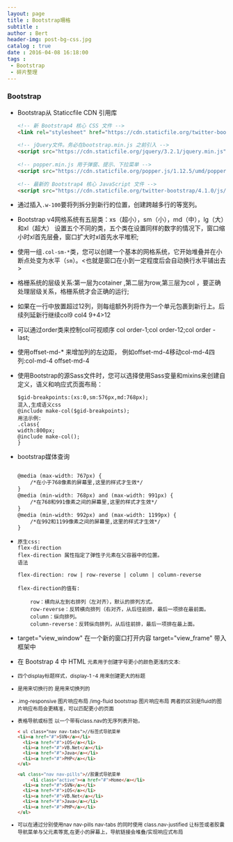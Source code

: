```yaml
---
layout: page
title : Bootstrap珊格
subtitle : 
author : Bert
header-img: post-bg-css.jpg
catalog : true
date : 2016-04-08 16:18:00
tags :
 - Bootstrap
 - 碎片整理
---
```


### Bootstrap

* Bootstrap从 Staticcfile CDN 引用库

  ```html
  <!-- 新 Bootstrap4 核心 CSS 文件 -->
  <link rel="stylesheet" href="https://cdn.staticfile.org/twitter-bootstrap/4.1.0/css/bootstrap.min.css">
   
  <!-- jQuery文件。务必在bootstrap.min.js 之前引入 -->
  <script src="https://cdn.staticfile.org/jquery/3.2.1/jquery.min.js"></script>
   
  <!-- popper.min.js 用于弹窗、提示、下拉菜单 -->
  <script src="https://cdn.staticfile.org/popper.js/1.12.5/umd/popper.min.js"></script>
   
  <!-- 最新的 Bootstrap4 核心 JavaScript 文件 -->
  <script src="https://cdn.staticfile.org/twitter-bootstrap/4.1.0/js/bootstrap.min.js"></script>
  
  ```

* 通过插入`.w-100`要将列拆分到新行的位置，创建跨越多行的等宽列。<div class="w-100"></div><div>

* Bootstrap v4网格系统有五层类：xs（超小），sm（小），md（中），lg（大）和xl（超大） 设置五个不同的类，五个类在设置同样的数字的情况下，窗口缩小时xl首先层叠，窗口扩大时xl首先水平堆积;

* 使用一组`.col-sm-*`类，您可以创建一个基本的网格系统，它开始堆叠并在小断点处变为水平（`sm`）。<也就是窗口在小到一定程度后会自动换行水平铺出去> 

* 格栅系统的层级关系:第一层为cotainer ,第二层为row,第三层为col ，要正确处理层级关系，格栅系统才会正确的运行;

* 如果在一行中放置超过12列，则每组额外列将作为一个单元包裹到新行上。后续列延新行继续col9 col4 9+4>12

* 可以通过order类来控制col可视顺序 col order-1;col order-12;col order -last;

* 使用offset-md-* 来增加列的左边距， 例如offset-md-4移动col-md-4四列:col-md-4 offset-md-4

* 使用Bootstrap的源Sass文件时，您可以选择使用Sass变量和mixins来创建自定义，语义和响应式页面布局：

  ```
  $gid-breakpoints:(xs:0,sm:576px,md:768px);
  混入,生成语义css
  @include make-col($gid-breakpoints);
  用法示例:
  .class{
  width:800px;
  @include make-col();
  }
  ```

* bootstrap媒体查询

  ```html
  
  @media (max-width: 767px) {  
      /*在小于768像素的屏幕里,这里的样式才生效*/  
  }  
  @media (min-width: 768px) and (max-width: 991px) {  
      /*在768和991像素之间的屏幕里,这里的样式才生效*/  
  }  
  @media (min-width: 992px) and (max-width: 1199px) {  
      /*在992和1199像素之间的屏幕里,这里的样式才生效*/  
  }  
  ```

* ```
  原生css:
  flex-direction
  flex-direction 属性指定了弹性子元素在父容器中的位置。
  语法
  
  flex-direction: row | row-reverse | column | column-reverse
  
  flex-direction的值有:
  
      row：横向从左到右排列（左对齐），默认的排列方式。
      row-reverse：反转横向排列（右对齐，从后往前排，最后一项排在最前面。
      column：纵向排列。
      column-reverse：反转纵向排列，从后往前排，最后一项排在最上面。
  ```

* target="view_window" 在一个新的窗口打开内容
  target="view_frame" 带入框架中

* 在 Bootstrap 4 中 HTML <small> 元素用于创建字号更小的颜色更浅的文本:

* 四个display标题样式，display-1  -4 用来创建更大的标题

* <tr>是用来切换行的 <th> 是用来切换列的

* .img-responsive 图片响应布局 /img-fluid bootstrap 图片响应布局 两者的区别是fluid的图片响应布局会更精准，可以匹配更小的页面

* 表格导航或标签 以一个带有class.nav的无序列表开始，

  ```html
  < ul class="nav nav-tabs">//标签式导航菜单
  <li><a href="#">SVN</a></li>
    <li><a href="#">iOS</a></li>
    <li><a href="#">VB.Net</a></li>
    <li><a href="#">Java</a></li>
    <li><a href="#">PHP</a></li>
  </ul>
  ```

  ```html
  <ul class="nav nav-pills">//胶囊式导航菜单
       <li class="active"><a href="#">Home</a></li>
    <li><a href="#">SVN</a></li>
    <li><a href="#">iOS</a></li>
    <li><a href="#">VB.Net</a></li>
    <li><a href="#">Java</a></li>
    <li><a href="#">PHP</a></li>
  </ul>
  ```

* 可以在通过分别使用nav nav-pills nav-tabs 的同时使用 class.nav-justified 让标签或者胶囊导航菜单与父元素等宽,在更小的屏幕上，导航链接会堆叠/实现响应式布局